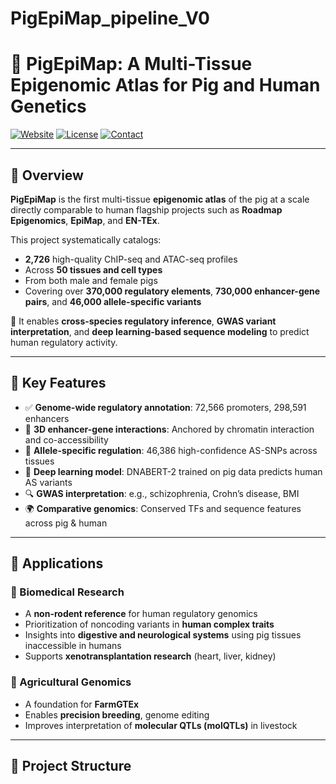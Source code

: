 # PigEpiMap_pipeline_V0

# 🐖 PigEpiMap: A Multi-Tissue Epigenomic Atlas for Pig and Human Genetics

[![Website](https://img.shields.io/badge/portal-pigepimap.farmgtex.org-blue?logo=githubpages)](https://pigepimap.farmgtex.org)
[![License](https://img.shields.io/badge/license-MIT-green.svg)](#)
[![Contact](https://img.shields.io/badge/contact-email-orange)](mailto:pigepimap@farmgtex.org)

---

## 🌟 Overview

**PigEpiMap** is the first multi-tissue **epigenomic atlas** of the pig at a scale directly comparable to human flagship projects such as **Roadmap Epigenomics**, **EpiMap**, and **EN-TEx**.

This project systematically catalogs:
- **2,726** high-quality ChIP-seq and ATAC-seq profiles
- Across **50 tissues and cell types**
- From both male and female pigs
- Covering over **370,000 regulatory elements**, **730,000 enhancer-gene pairs**, and **46,000 allele-specific variants**

🔬 It enables **cross-species regulatory inference**, **GWAS variant interpretation**, and **deep learning-based sequence modeling** to predict human regulatory activity.

---

## 🧬 Key Features

- ✅ **Genome-wide regulatory annotation**: 72,566 promoters, 298,591 enhancers
- 🔁 **3D enhancer-gene interactions**: Anchored by chromatin interaction and co-accessibility
- 🧬 **Allele-specific regulation**: 46,386 high-confidence AS-SNPs across tissues
- 🤖 **Deep learning model**: DNABERT-2 trained on pig data predicts human AS variants
- 🔍 **GWAS interpretation**: e.g., schizophrenia, Crohn’s disease, BMI
- 🌍 **Comparative genomics**: Conserved TFs and sequence features across pig & human

---

## 🚀 Applications

### 🔬 Biomedical Research
- A **non-rodent reference** for human regulatory genomics
- Prioritization of noncoding variants in **human complex traits**
- Insights into **digestive and neurological systems** using pig tissues inaccessible in humans
- Supports **xenotransplantation research** (heart, liver, kidney)

### 🐖 Agricultural Genomics
- A foundation for **FarmGTEx**
- Enables **precision breeding**, genome editing
- Improves interpretation of **molecular QTLs (molQTLs)** in livestock

---

## 🧠 Project Structure
